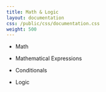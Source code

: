 ```yaml
---
title: Math & Logic
layout: documentation
css: /public/css/documentation.css
weight: 500
---
```


* Math

* Mathematical Expressions

* Conditionals

* Logic
